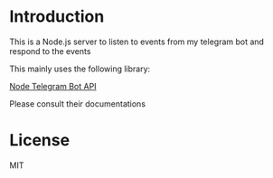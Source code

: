 Introduction
============

This is a Node.js server to listen to events from my telegram bot and respond to the events

This mainly uses the following library:

[Node Telegram Bot API](https://github.com/yagop/node-telegram-bot-api)

Please consult their documentations

License
=======

MIT
